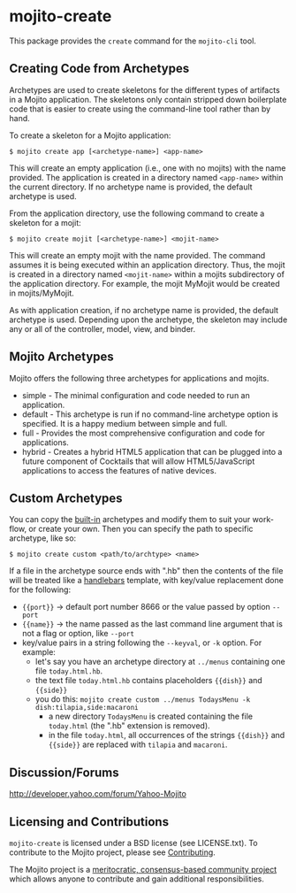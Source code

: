 mojito-create
=============

This package provides the `create` command for the `mojito-cli` tool.

Creating Code from Archetypes
-----------------------------

Archetypes are used to create skeletons for the different types of artifacts in a Mojito application. The skeletons only contain stripped down boilerplate code that is easier to create using the command-line tool rather than by hand.

To create a skeleton for a Mojito application:

    $ mojito create app [<archetype-name>] <app-name>

This will create an empty application (i.e., one with no mojits) with the name provided. The application is created in a directory named `<app-name>` within the current directory. If no archetype name is provided, the default archetype is used.

From the application directory, use the following command to create a skeleton for a mojit:

    $ mojito create mojit [<archetype-name>] <mojit-name>

This will create an empty mojit with the name provided. The command assumes it is being executed within an application directory. Thus, the mojit is created in a directory named `<mojit-name>` within a mojits subdirectory of the application directory. For example, the mojit MyMojit would be created in mojits/MyMojit.

As with application creation, if no archetype name is provided, the default archetype is used. Depending upon the archetype, the skeleton may include any or all of the controller, model, view, and binder.

Mojito Archetypes
-----------------

Mojito offers the following three archetypes for applications and mojits.

* simple - The minimal configuration and code needed to run an application.
* default - This archetype is run if no command-line archetype option is specified. It is a happy medium between simple and full.
* full - Provides the most comprehensive configuration and code for applications.
* hybrid - Creates a hybrid HTML5 application that can be plugged into a future component of Cocktails that will allow HTML5/JavaScript applications to access the features of native devices.

Custom Archetypes
-----------------

You can copy the [built-in](https://github.com/yahoo/mojito-create/tree/master/archetypes) archetypes and modify them to suit your work-flow, or create your own. Then you can specify the path to specific archetype, like so:

    $ mojito create custom <path/to/archtype> <name>

If a file in the archetype source ends with ".hb" then the contents of the file will be treated like a [handlebars](http://handlebarsjs.com/) template, with key/value replacement done for the following:

* `{{port}}` -> default port number 8666 or the value passed by option `--port`
* `{{name}}` -> the name passed as the last command line argument that is not a flag or option, like `--port`
* key/value pairs in a string following the `--keyval`, or `-k` option. For example:
  * let's say you have an archetype directory at `../menus` containing one file `today.html.hb`.
  * the text file `today.html.hb` contains placeholders `{{dish}}` and `{{side}}`
  * you do this: `mojito create custom ../menus TodaysMenu -k dish:tilapia,side:macaroni`
    * a new directory `TodaysMenu` is created containing the file `today.html` (the ".hb" extension is removed).
    * in the file `today.html`, all occurrences of the strings `{{dish}}` and `{{side}}` are replaced with `tilapia` and `macaroni`.

Discussion/Forums
-----------------

http://developer.yahoo.com/forum/Yahoo-Mojito

Licensing and Contributions
---------------------------

`mojito-create` is licensed under a BSD license (see LICENSE.txt). To contribute to the Mojito project, please see [Contributing](https://github.com/yahoo/mojito/wiki/Contributing-Code-to-Mojito).

The Mojito project is a [meritocratic, consensus-based community project](https://github.com/yahoo/mojito/wiki/Governance-Model) which allows anyone to contribute and gain additional responsibilities.

